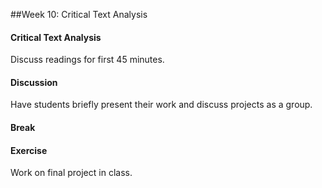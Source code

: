 ##Week 10: Critical Text Analysis


#### Critical Text Analysis
Discuss readings for first 45 minutes.

#### Discussion
 Have students briefly present their work and discuss projects as a group.

#### Break

#### Exercise
Work on final project in class.